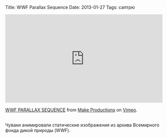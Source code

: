 Title: WWF Parallax Sequence
Date: 2013-01-27
Tags: саптрю

<div class="text"><iframe src="http://player.vimeo.com/video/50672419?title=0&amp;byline=0&amp;portrait=0&amp;color=1db4c2" width="500" height="281" frameborder="0" webkitallowfullscreen="webkitallowfullscreen" mozallowfullscreen="mozallowfullscreen" allowfullscreen="allowfullscreen"></iframe> <p><a href="http://vimeo.com/50672419">WWF PARALLAX SEQUENCE</a> from <a href="http://vimeo.com/user7817805">Make Productions</a> on <a href="http://vimeo.com">Vimeo</a>.</p><br />
Чуваки анимировали статические изображения из архива Всемирного фонда дикой природы (WWF).</div>